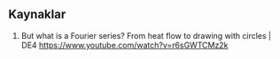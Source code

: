 ## Kaynaklar

1. But what is a Fourier series? From heat flow to drawing with circles | DE4 <https://www.youtube.com/watch?v=r6sGWTCMz2k>